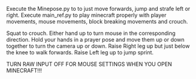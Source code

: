 Execute the Minepose.py to to just move forwards, jump and strafe left or right.
Execute main_ref.py to play minecraft properly with player movements, mouse movements, block breaking movements and crouch.

Squat to crouch.
Either hand up to turn mouse in the corresponding direction.
Hold your hands in a prayer pose and move them up or down together to turn the camera up or down.
Raise Right leg up but just below the knee to walk forwards.
Raise Left leg up to jump sprint.

TURN RAW INPUT OFF FOR MOUSE SETTINGS WHEN YOU OPEN MINECRAFT!!!
